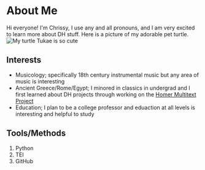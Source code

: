 # About Me

Hi everyone! I'm Chrissy, I use any and all pronouns, and I am very excited to learn more about DH stuff.  Here is a picture of my adorable pet turtle. 
![My turtle Tukae is so cute](/ChrissyHicks/hello-world/Tukae.JPEG "Photo of Tukae")

## Interests

- Musicology; specifically 18th century instrumental music but any area of music is interesting
- Ancient Greece/Rome/Egypt; I minored in classics in undergrad and I first learned about DH projects through working on the [Homer Multitext Project](https://www.homermultitext.org/)
- Education; I plan to be a college professor and eduaction at all levels is interesting and helpful to study

## Tools/Methods

1. Python
2. TEI
3. GitHub
